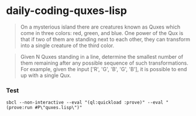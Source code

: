 # daily-coding-quxes-lisp

> On a mysterious island there are creatures known as Quxes which come in three colors: red, green, and blue.
> One power of the Qux is that if two of them are standing next to each other, they can transform into a single
> creature of the third color.

> Given N Quxes standing in a line, determine the smallest number of them remaining after any possible sequence of such transformations.
> For example, given the input ['R', 'G', 'B', 'G', 'B'], it is possible to end up with a single Qux.

### Test

    sbcl --non-interactive --eval "(ql:quickload :prove)" --eval "(prove:run #P\"quxes.lisp\")"